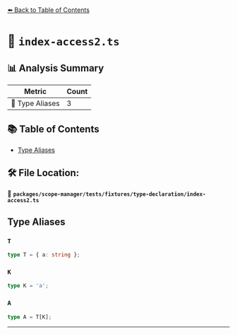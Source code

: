 [⬅️ Back to Table of Contents](../../../../../index.md)

# 📄 `index-access2.ts`

## 📊 Analysis Summary

| Metric | Count |
|--------|-------|
| 📑 Type Aliases | 3 |

## 📚 Table of Contents

- [Type Aliases](#type-aliases)

## 🛠️ File Location:
📂 **`packages/scope-manager/tests/fixtures/type-declaration/index-access2.ts`**

## Type Aliases

### `T`

```ts
type T = { a: string };
```

### `K`

```ts
type K = 'a';
```

### `A`

```ts
type A = T[K];
```


---